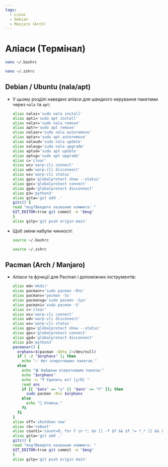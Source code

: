 ```yaml
---
tags:
  - Linux
  - Debian
  - Manjaro (Arch)
---
```


# Аліаси (Термінал)

```bash
nano ~/.bashrc
```

```bash
nano ~/.zshrc
```

## Debian / Ubuntu (nala/apt)

- У цьому розділі наведені аліаси для швидкого керування пакетами через `nala` та `apt`:
  
  ```bash
  alias nalai='sudo nala install'
  alias apti='sudo apt install'
  alias nalar='sudo nala remove'
  alias aptr='sudo apt remove'
  alias nalaar='sudo nala autoremove'
  alias aptar='sudo apt autoremove'
  alias nalaud='sudo nala update'
  alias nalaug='sudo nala upgrade'
  alias aptud='sudo apt update'
  alias aptug='sudo apt upgrade'
  alias c='clear'
  alias wc='warp-cli connect'
  alias wd='warp-cli disconnect'
  alias ws='warp-cli status'
  alias gps='globalprotect show --status'
  alias gpc='globalprotect connect'
  alias gpd='globalprotect disconnect'
  alias p3='python3'
  alias gita='git add .'
  gitc() {
  read "msg?Введите название коммита: "
  GIT_EDITOR=true git commit -m "$msg"
  }
  alias gitp='git push origin main'
  ```

- Щоб зміни набули чинності:
  
  ```bash
  source ~/.bashrc
  ```
  
  ```bash
  source ~/.zshrc
  ```

## Pacman (Arch / Manjaro)

- Аліаси та функції для Pacman і допоміжних інструментів:
  
  ```bash
  alias md='mkdir'
  alias pacmanr='sudo pacman -Rns'
  alias pacmans='pacman -Ss'
  alias pacmanug='sudo pacman -Syu'
  alias pacmani='sudo pacman -S'
  alias c='clear'
  alias wc='warp-cli connect'
  alias wd='warp-cli disconnect'
  alias ws='warp-cli status'
  alias gps='globalprotect show --status'
  alias gpc='globalprotect connect'
  alias gpd='globalprotect disconnect'
  alias p3='python3'
  pacmanar() {
    orphans=$(pacman -Qdtq 2>/dev/null)
    if [ -z "$orphans" ]; then
      echo "✅ Нет осиротевших пакетов."
    else
      echo "🗑 Найдены осиротевшие пакеты:"
      echo "$orphans"
      echo -n "❓ Удалить их? [y/N] "
      read ans
      if [[ "$ans" == "y" || "$ans" == "Y" ]]; then
        sudo pacman -Rns $orphans
      else
        echo "🚫 Отмена."
      fi
    fi
  }
  alias off='shutdown now'
  alias rb='reboot'
  alias counti='count=0; for f in *; do [[ -f $f && $f != *_* ]] && ((count++)); done; echo $count'
  alias gita='git add .'
  gitc() {
  read "msg?Введите название коммита: "
  GIT_EDITOR=true git commit -m "$msg"
  }
  alias gitp='git push origin main'
  ```
